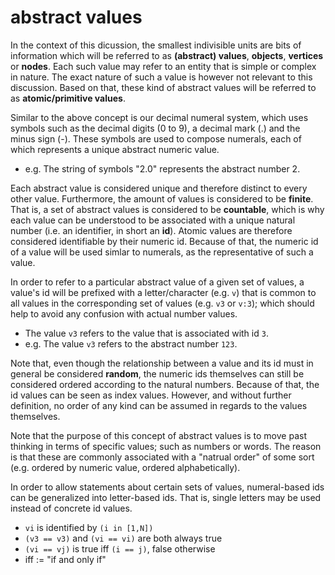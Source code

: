 
# abstract values

In the context of this dicussion, the smallest indivisible units are bits of
information which will be referred to as **(abstract) values**, **objects**,
**vertices** or **nodes**. Each such value may refer to an entity that is
simple or complex in nature. The exact nature of such a value is however not
relevant to this discussion. Based on that, these kind of abstract values
will be referred to as **atomic/primitive values**.

Similar to the above concept is our decimal numeral system, which uses symbols
such as the decimal digits (0 to 9), a decimal mark (.) and the minus sign (-).
These symbols are used to compose numerals, each of which represents a unique
abstract numeric value.

* e.g. The string of symbols "2.0" represents the abstract number 2.

Each abstract value is considered unique and therefore distinct to every other
value. Furthermore, the amount of values is considered to be **finite**. That
is, a set of abstract values is considered to be **countable**, which is why
each value can be understood to be associated with a unique natural number
(i.e. an identifier, in short an **id**). Atomic values are therefore
considered identifiable by their numeric id. Because of that, the numeric id of
a value will be used simlar to numerals, as the representative of such a value.

In order to refer to a particular abstract value of a given set of values, a
value's id will be prefixed with a letter/character (e.g. `v`) that is common
to all values in the corresponding set of values (e.g. `v3` or `v:3`); which
should help to avoid any confusion with actual number values.

* The value `v3` refers to the value that is associated with id `3`.
* e.g. The value `v3` refers to the abstract number `123`.

Note that, even though the relationship between a value and its id must in
general be considered **random**, the numeric ids themselves can still be
considered ordered according to the natural numbers. Because of that, the id
values can be seen as index values. However, and without further definition,
no order of any kind can be assumed in regards to the values themselves.

Note that the purpose of this concept of abstract values is to move past
thinking in terms of specific values; such as numbers or words. The reason
is that these are commonly associated with a "natrual order" of some sort
(e.g. ordered by numeric value, ordered alphabetically).

In order to allow statements about certain sets of values, numeral-based ids
can be generalized into letter-based ids. That is, single letters may be used
instead of concrete id values.

* `vi` is identified by `(i in [1,N])`
* `(v3 == v3)` and `(vi == vi)` are both always true
* `(vi == vj)` is true iff `(i == j)`, false otherwise
* iff := "if and only if"
